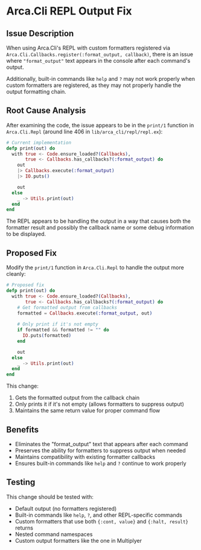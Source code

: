 # Arca.Cli REPL Output Fix

## Issue Description

When using Arca.Cli's REPL with custom formatters registered via `Arca.Cli.Callbacks.register(:format_output, callback)`, there is an issue where `"format_output"` text appears in the console after each command's output.

Additionally, built-in commands like `help` and `?` may not work properly when custom formatters are registered, as they may not properly handle the output formatting chain.

## Root Cause Analysis

After examining the code, the issue appears to be in the `print/1` function in `Arca.Cli.Repl` (around line 406 in `lib/arca_cli/repl/repl.ex`):

```elixir
# Current implementation
defp print(out) do
  with true <- Code.ensure_loaded?(Callbacks),
       true <- Callbacks.has_callbacks?(:format_output) do
    out
    |> Callbacks.execute(:format_output)
    |> IO.puts()

    out
  else
    _ -> Utils.print(out)
  end
end
```

The REPL appears to be handling the output in a way that causes both the formatter result and possibly the callback name or some debug information to be displayed.

## Proposed Fix

Modify the `print/1` function in `Arca.Cli.Repl` to handle the output more cleanly:

```elixir
# Proposed fix
defp print(out) do
  with true <- Code.ensure_loaded?(Callbacks),
       true <- Callbacks.has_callbacks?(:format_output) do
    # Get formatted output from callbacks
    formatted = Callbacks.execute(:format_output, out)
    
    # Only print if it's not empty
    if formatted && formatted != "" do
      IO.puts(formatted)
    end

    out
  else
    _ -> Utils.print(out)
  end
end
```

This change:
1. Gets the formatted output from the callback chain
2. Only prints it if it's not empty (allows formatters to suppress output)
3. Maintains the same return value for proper command flow

## Benefits

- Eliminates the "format_output" text that appears after each command
- Preserves the ability for formatters to suppress output when needed
- Maintains compatibility with existing formatter callbacks
- Ensures built-in commands like `help` and `?` continue to work properly

## Testing

This change should be tested with:
- Default output (no formatters registered)
- Built-in commands like `help`, `?`, and other REPL-specific commands
- Custom formatters that use both `{:cont, value}` and `{:halt, result}` returns
- Nested command namespaces
- Custom output formatters like the one in Multiplyer